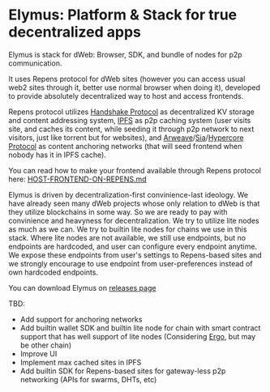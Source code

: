 # Elymus: Platform & Stack for true decentralized apps

Elymus is stack for dWeb: Browser, SDK, and bundle of nodes for p2p communication.

It uses Repens protocol for dWeb sites (however you can access usual web2 sites through it, better use normal browser when doing it), developed to provide absolutely decentralized way to host and access frontends.

Repens protocol utilizes [Handshake Protocol](https://handshake.org) as decentralized KV storage and content addressing system, [IPFS](https://ipfs.tech) as p2p caching system (user visits site, and caches its content, while seeding it through p2p network to next visitors, just like torrent but for websites), and [Arweave](https://arweave.org)/[Sia](https://sia.tech)/[Hypercore Protocol](https://hypercore-protocol.org) as content anchoring networks (that will seed frontend when nobody has it in IPFS cache).

You can read how to make your frontend available through Repens protocol here: [HOST-FRONTEND-ON-REPENS.md](./HOST-FRONTEND-ON-REPENS.md)

Elymus is driven by decentralization-first convinience-last ideology. We have already seen many dWeb projects whose only relation to dWeb is that they utilize blockchains in some way. So we are ready to pay with convinience and heavyness for decentralization. We try to utilize lite nodes as much as we can. We try to builtin lite nodes for chains we use in this stack. Where lite nodes are not available, we still use endpoints, but no endpoints are hardcoded, and user can configure every endpoint anytime. We expose these endpoints from user's settings to Repens-based sites and we strongly encourage to use endpoint from user-preferences instead of own hardcoded endpoints.

You can download Elymus on [releases page](https://github.com/angrymouse/elymus/releases/)

TBD:
- Add support for anchoring networks
- Add builtin wallet SDK and builtin lite node for chain with smart contract support that has well support of lite nodes (Considering [Ergo](https://ergoplatform.org/en), but may be other chain)
- Improve UI
- Implement max cached sites in IPFS
- Add builtin SDK for Repens-based sites for gateway-less p2p networking (APIs for swarms, DHTs, etc)